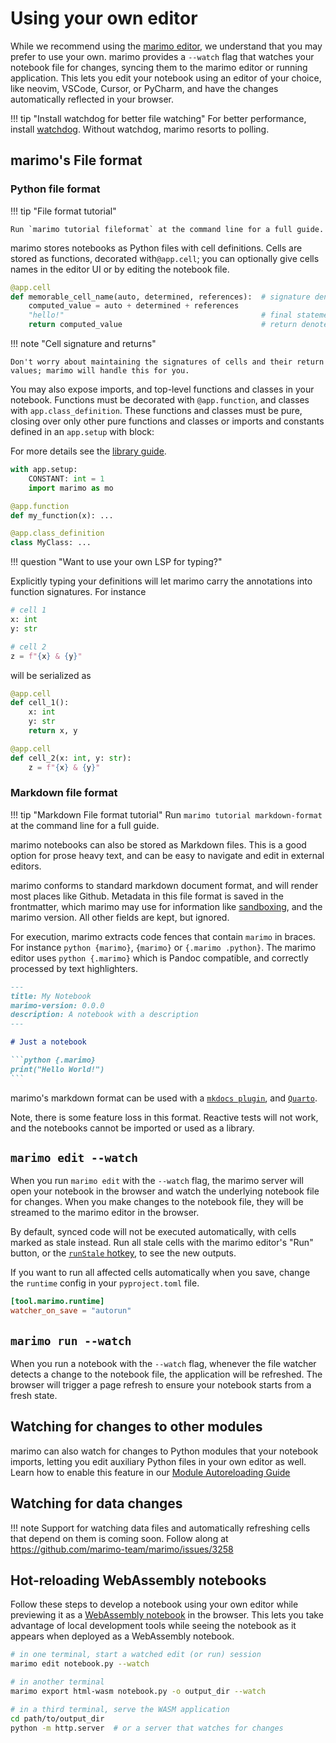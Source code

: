 # Using your own editor

While we recommend using the [marimo editor](index.md),
we understand that you may prefer to use your own. marimo provides a
`--watch` flag that watches your notebook file for changes, syncing them to
the marimo editor or running application. This lets you edit your notebook
using an editor of your choice, like neovim, VSCode, Cursor, or PyCharm, and
have the changes automatically reflected in your browser.

!!! tip "Install watchdog for better file watching"
    For better performance, install [watchdog](https://pypi.org/project/watchdog/).
    Without watchdog, marimo resorts to polling.

## marimo's File format

### Python file format

!!! tip "File format tutorial"

    Run `marimo tutorial fileformat` at the command line for a full guide.

marimo stores notebooks as Python files with cell definitions. Cells are stored
as functions, decorated with`@app.cell`; you can optionally give cells names in
the editor UI or by editing the notebook file.

```python
@app.cell
def memorable_cell_name(auto, determined, references):  # signature denotes cell inputs
    computed_value = auto + determined + references
    "hello!"                                            # final statement are outputted
    return computed_value                               # return denotes cell outputs
```

!!! note "Cell signature and returns"

    Don't worry about maintaining the signatures of cells and their return
    values; marimo will handle this for you.

You may also expose imports, and top-level functions and classes in your
notebook. Functions must be decorated with `@app.function`, and classes with
`app.class_definition`. These functions and classes must be pure, closing over
only other pure functions and classes or imports and constants defined in
an `app.setup` with block:

For more details see the [library guide](../reusing_functions.md).

```python
with app.setup:
    CONSTANT: int = 1
    import marimo as mo

@app.function
def my_function(x): ...

@app.class_definition
class MyClass: ...
```

!!! question "Want to use your own LSP for typing?"

Explicitly typing your definitions will let marimo carry the annotations into
function signatures. For instance

```python
# cell 1
x: int
y: str

# cell 2
z = f"{x} & {y}"
```

will be serialized as

```python
@app.cell
def cell_1():
    x: int
    y: str
    return x, y

@app.cell
def cell_2(x: int, y: str):
    z = f"{x} & {y}"
```

### Markdown file format

!!! tip "Markdown File format tutorial"
    Run `marimo tutorial markdown-format` at the command line for a full guide.

marimo notebooks can also be stored as Markdown files. This is a good option
for prose heavy text, and can be easy to navigate and edit in external editors.

marimo conforms to standard markdown document format, and will render most
places like Github.
Metadata in this file format is saved in the frontmatter, which marimo may use
for information like [sandboxing](../package_reproducibility.md), and the
marimo version. All other fields are kept, but ignored.

For execution, marimo extracts code fences that contain `marimo` in braces. For
instance `python {marimo}`, `{marimo}` or `{.marimo .python}`. The marimo
editor uses `python {.marimo}` which is Pandoc compatible, and correctly
processed by text highlighters.

````markdown
---
title: My Notebook
marimo-version: 0.0.0
description: A notebook with a description
---

# Just a notebook

```python {.marimo}
print("Hello World!")
```
````

marimo's markdown format can be used with a [`mkdocs
plugin`](https://github.com/marimo-team/mkdocs-marimo), and
[`Quarto`](https://github.com/marimo-team/quarto-marimo).

Note, there is some feature loss in this format. Reactive tests will not work,
and the notebooks cannot be imported or used as a library.

## `marimo edit --watch`

When you run `marimo edit` with the `--watch` flag, the marimo server
will open your notebook in the browser and watch the underlying notebook
file for changes. When you make changes to the notebook file, they will be
streamed to the marimo editor in the browser.

By default, synced code will not be executed automatically, with cells marked
as stale instead. Run all stale cells with the marimo editor's "Run" button, or
the [`runStale` hotkey](hotkeys.md), to see the new outputs.

If you want to run all affected cells automatically when you save, change the
`runtime` config in your `pyproject.toml` file.

```toml
[tool.marimo.runtime]
watcher_on_save = "autorun"
```

## `marimo run --watch`

When you run a notebook with the `--watch` flag, whenever the file watcher
detects a change to the notebook file, the application will be refreshed. The
browser will trigger a page refresh to ensure your notebook starts from a fresh
state.

## Watching for changes to other modules

marimo can also watch for changes to Python modules that your notebook imports,
letting you edit auxiliary Python files in your own editor as well. Learn how
to enable this feature in our [Module Autoreloading
Guide](module_autoreloading.md)

## Watching for data changes

!!! note
    Support for watching data files and automatically refreshing cells that
    depend on them is coming soon. Follow along at
    <https://github.com/marimo-team/marimo/issues/3258>

## Hot-reloading WebAssembly notebooks

Follow these steps to develop a notebook using your own editor while previewing
it as a [WebAssembly notebook](../wasm.md) in the browser. This lets you take
advantage of local development tools while seeing the notebook as it appears
when deployed as a WebAssembly notebook.

```bash
# in one terminal, start a watched edit (or run) session
marimo edit notebook.py --watch

# in another terminal
marimo export html-wasm notebook.py -o output_dir --watch

# in a third terminal, serve the WASM application
cd path/to/output_dir
python -m http.server  # or a server that watches for changes
```
